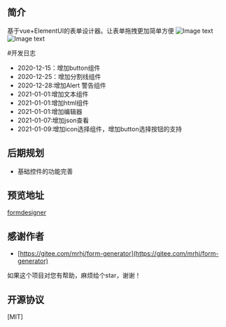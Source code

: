 ## 简介
基于vue+ElementUI的表单设计器。让表单拖拽更加简单方便
![Image text](https://gitee.com/wurong19870715/formDesigner/raw/master/public/img/designer.png)
![Image text](https://gitee.com/wurong19870715/formDesigner/raw/master/public/img/preview.png)


#开发日志
- 2020-12-15：增加button组件
- 2020-12-25：增加分割线组件
- 2020-12-28:增加Alert 警告组件
- 2021-01-01:增加文本组件
- 2021-01-01:增加html组件
- 2021-01-01:增加编辑器
- 2021-01-07:增加json查看
- 2021-01-09:增加icon选择组件，增加button选择按钮的支持

## 后期规划
- 基础控件的功能完善

## 预览地址
  [formdesigner](http://wurong19870715.gitee.io/formdesigner)
  
## 感谢作者
- [https://gitee.com/mrhj/form-generator](https://gitee.com/mrhj/form-generator)

如果这个项目对您有帮助，麻烦给个star，谢谢！

## 开源协议
[MIT]
